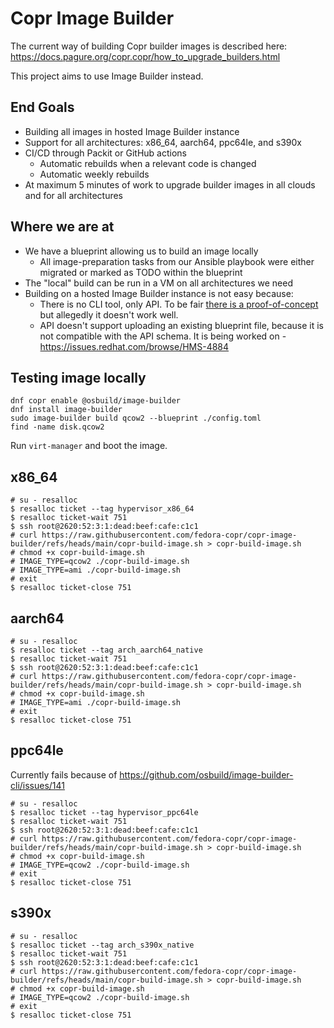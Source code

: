 # Copr Image Builder

The current way of building Copr builder images is described here:
https://docs.pagure.org/copr.copr/how_to_upgrade_builders.html

This project aims to use Image Builder instead.


## End Goals

- Building all images in hosted Image Builder instance
- Support for all architectures: x86_64, aarch64, ppc64le, and s390x
- CI/CD through Packit or GitHub actions
    - Automatic rebuilds when a relevant code is changed
    - Automatic weekly rebuilds
- At maximum 5 minutes of work to upgrade builder images in all clouds and for
  all architectures


## Where we are at

- We have a blueprint allowing us to build an image locally
    - All image-preparation tasks from our Ansible playbook were either migrated
      or marked as TODO within the blueprint
- The "local" build can be run in a VM on all architectures we need
- Building on a hosted Image Builder instance is not easy because:
    - There is no CLI tool, only API. To be fair
      [there is a proof-of-concept](https://github.com/supakeen/image-builder-api-client)
      but allegedly it doesn't work well.
    - API doesn't support uploading an existing blueprint file, because it is
      not compatible with the API schema. It is being worked on -
      https://issues.redhat.com/browse/HMS-4884



## Testing image locally

```
dnf copr enable @osbuild/image-builder
dnf install image-builder
sudo image-builder build qcow2 --blueprint ./config.toml
find -name disk.qcow2
```
Run `virt-manager` and boot the image.


## x86_64

```
# su - resalloc
$ resalloc ticket --tag hypervisor_x86_64
$ resalloc ticket-wait 751
$ ssh root@2620:52:3:1:dead:beef:cafe:c1c1
# curl https://raw.githubusercontent.com/fedora-copr/copr-image-builder/refs/heads/main/copr-build-image.sh > copr-build-image.sh
# chmod +x copr-build-image.sh
# IMAGE_TYPE=qcow2 ./copr-build-image.sh
# IMAGE_TYPE=ami ./copr-build-image.sh
# exit
$ resalloc ticket-close 751
```


## aarch64

```
# su - resalloc
$ resalloc ticket --tag arch_aarch64_native
$ resalloc ticket-wait 751
$ ssh root@2620:52:3:1:dead:beef:cafe:c1c1
# curl https://raw.githubusercontent.com/fedora-copr/copr-image-builder/refs/heads/main/copr-build-image.sh > copr-build-image.sh
# chmod +x copr-build-image.sh
# IMAGE_TYPE=ami ./copr-build-image.sh
# exit
$ resalloc ticket-close 751
```


## ppc64le

Currently fails because of
https://github.com/osbuild/image-builder-cli/issues/141


```
# su - resalloc
$ resalloc ticket --tag hypervisor_ppc64le
$ resalloc ticket-wait 751
$ ssh root@2620:52:3:1:dead:beef:cafe:c1c1
# curl https://raw.githubusercontent.com/fedora-copr/copr-image-builder/refs/heads/main/copr-build-image.sh > copr-build-image.sh
# chmod +x copr-build-image.sh
# IMAGE_TYPE=qcow2 ./copr-build-image.sh
# exit
$ resalloc ticket-close 751
```


## s390x

```
# su - resalloc
$ resalloc ticket --tag arch_s390x_native
$ resalloc ticket-wait 751
$ ssh root@2620:52:3:1:dead:beef:cafe:c1c1
# curl https://raw.githubusercontent.com/fedora-copr/copr-image-builder/refs/heads/main/copr-build-image.sh > copr-build-image.sh
# chmod +x copr-build-image.sh
# IMAGE_TYPE=qcow2 ./copr-build-image.sh
# exit
$ resalloc ticket-close 751
```
